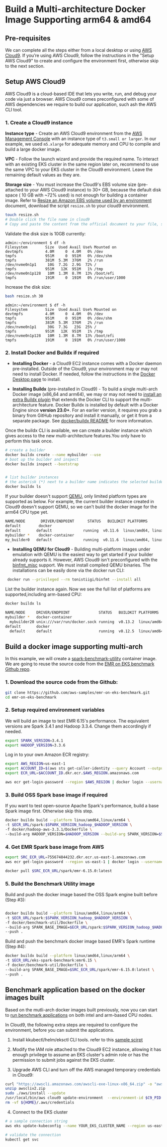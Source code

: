 # Build a Multi-architecture Docker Image Supporting arm64 & amd64

## Pre-requisites
We can complete all the steps either from a local desktop or using [AWS Cloud9](https://aws.amazon.com/cloud9/).  If you’re using AWS Cloud9, follow the instructions in the "Setup AWS Cloud9" to create and configure the environment first, otherwise skip to the next section.

## Setup AWS Cloud9
AWS Cloud9 is a cloud-based IDE that lets you write, run, and debug your code via just a browser. AWS Cloud9 comes preconfigured with some of AWS dependencies we require to build our application, such ash the AWS CLI tool.

### 1. Create a Cloud9 instance

**Instance type** - Create an AWS Cloud9 environment from the [AWS Management Console](https://console.aws.amazon.com/cloud9) with an instance type of `t3.small or larger`. In our example, we used `m5.xlarge` for adequate memory and CPU to compile and build a large docker image. 

**VPC** - Follow the launch wizard and provide the required name. To interact with an existing EKS cluster in the same region later on, recommend to use the same VPC to your EKS cluster in the Cloud9 environment. Leave the remaining default values as they are. 

**Storage size** - You must increase the Cloud9's EBS volume size (pre-attached to your AWS Cloud9 instance) to 30+ GB, because the default disk space ( 10 GB with ~72% used) is not enough for building a container image. Refer to [Resize an Amazon EBS volume used by an environment](https://docs.aws.amazon.com/cloud9/latest/user-guide/move-environment.html#move-environment-resize) document, download the script `resize.sh` to your cloud9 environment.

```bash
touch resize.sh
# Double click the file name in cloud9
# Copy and paste the content from the official document to your file, save and close it
```
Validate the disk size is 10GB currently:
```
admin:~/environment $ df -h
Filesystem        Size  Used Avail Use% Mounted on
devtmpfs          4.0M     0  4.0M   0% /dev
tmpfs             951M     0  951M   0% /dev/shm
tmpfs             381M  5.3M  376M   2% /run
/dev/nvme0n1p1     10G  7.2G  2.9G  72% /
tmpfs             951M   12K  951M   1% /tmp
/dev/nvme0n1p128   10M  1.3M  8.7M  13% /boot/efi
tmpfs             191M     0  191M   0% /run/user/1000
```
Increase the disk size:
```bash
bash resize.sh 30
```
```
admin:~/environment $ df -h
Filesystem        Size  Used Avail Use% Mounted on
devtmpfs          4.0M     0  4.0M   0% /dev
tmpfs             951M     0  951M   0% /dev/shm
tmpfs             381M  5.3M  376M   2% /run
/dev/nvme0n1p1     30G  7.3G   23G  25% /
tmpfs             951M   12K  951M   1% /tmp
/dev/nvme0n1p128   10M  1.3M  8.7M  13% /boot/efi
tmpfs             191M     0  191M   0% /run/user/1000
```

### 2. Install Docker and Buildx if required

- **Installing Docker** - a Cloud9 EC2 instance comes with a Docker daemon pre-installed. Outside of the Cloud9, your environment may or may not need to install Docker. If needed, follow the instructions in the [Docker Desktop page](https://docs.docker.com/desktop/#download-and-install) to install.


- **Installing Buildx** (pre-installed in Cloud9) - To build a single multi-arch Docker image (x86_64 and arm64), we may or may not need to [install an extra Buildx plugin](https://docs.docker.com/build/architecture/#install-buildx) that extends the Docker CLI to support the multi-architecture feature. Docker Buildx is installed by default with a Docker Engine since **version 23.0+**. For an earlier version, it requires you grab a binary from GitHub repository and install it manually, or get it from a separate package. See [docker/buildx README](https://github.com/docker/buildx#manual-download) for more information. 

Once the buildx CLI is available, we can create a builder instance which gives access to the new multi-architecture features.You only have to perform this task once.
```bash
# create a builder
docker buildx create --name mybuilder --use
# boot up the builder and inspect
docker buildx inspect --bootstrap


# list builder instances
# the asterisk (*) next to a builder name indicates the selected builder.
docker buildx ls
```
If your builder doesn't support [QEMU](https://docs.docker.com/build/building/multi-platform/#qemu), only limited platform types are supported as below. For example, the current builder instance created in Cloud9 doesn't support QEMU, so we can't build the docker image for the arm64 CPU type yet. 
```bash
NAME/NODE       DRIVER/ENDPOINT      STATUS   BUILDKIT PLATFORMS
default        docker
default       default              running  v0.11.6  linux/amd64, linux/amd64/v2, linux/amd64/v3, linux/386
mybuilder *    docker-container
my_builder0   default              running  v0.11.6  linux/amd64, linux/amd64/v2, linux/amd64/v3, linux/386
```

- **Installing QEMU for Cloud9** - Building multi-platform images under emulation with QEMU is the easiest way to get started if your builder already supports it. However, AWS Cloud9 isn't preconfigured with the [binfmt_misc](https://en.wikipedia.org/wiki/Binfmt_misc) support. We must install compiled QEMU binaries.  The installations can be easily done via the docker run CLI:
```bash
 docker run --privileged --rm tonistiigi/binfmt --install all
```
List the builder instance again. Now we see the full list of platforms are supported,including arm-based CPU:
```bash
docker buildx ls

NAME/NODE     DRIVER/ENDPOINT             STATUS   BUILDKIT PLATFORMS
mybuilder *   docker-container                              
  mybuilder20 unix:///var/run/docker.sock running  v0.13.2  linux/amd64, linux/amd64/v2, linux/amd64/v3, linux/amd64/v4, linux/arm64, linux/riscv64, linux/ppc64le, linux/s390x, linux/386, linux/mips64le, linux/mips64, linux/arm/v7, linux/arm/v6     
default       docker                                        
  default     default                     running  v0.12.5  linux/amd64, linux/amd64/v2, linux/amd64/v3, linux/amd64/v4, linux/386, linux/arm64, linux/riscv64, linux/ppc64le, linux/s390x, linux/mips64le, linux/mips64, linux/arm/v7, linux/arm/v6
```

## Build a docker image supporting multi-arch

In this example, we will create a [spark-benchmark-utility](https://github.com/aws-samples/emr-on-eks-benchmark) container image. We are going to reuse the source code from the [EMR on EKS benchmark Github repo](https://github.com/aws-samples/emr-on-eks-benchmark).

### 1. Download the source code from the Github:
```bash
git clone https://github.com/aws-samples/emr-on-eks-benchmark.git
cd emr-on-eks-benchmark
```

### 2. Setup required environment variables

We will build an image to test EMR 6.15's performance. The equivalent versions are Spark 3.4.1 and Hadoop 3.3.4. Change them accordingly if needed.
```bash
export SPARK_VERSION=3.4.1
export HADOOP_VERSION=3.3.6
```

Log in to your own Amazon ECR registry: 
```bash
export AWS_REGION=us-east-1
export ACCOUNT_ID=$(aws sts get-caller-identity --query Account --output text)
export ECR_URL=$ACCOUNT_ID.dkr.ecr.$AWS_REGION.amazonaws.com

aws ecr get-login-password --region $AWS_REGION | docker login --username AWS --password-stdin $ECR_URL
```

### 3. Build OSS Spark base image if required
If you want to test open-source Apache Spark's performance, build a base Spark image first. Otherwise skip this step.
```bash
docker buildx build --platform linux/amd64,linux/arm64 \
-t $ECR_URL/spark:$SPARK_VERSION_hadoop_$HADOOP_VERSION \
-f docker/hadoop-aws-3.3.1/Dockerfile \
--build-arg HADOOP_VERSION=$HADOOP_VERSION --build-arg SPARK_VERSION=$SPARK_VERSION --push .
```

### 4. Get EMR Spark base image from AWS
```bash
export SRC_ECR_URL=755674844232.dkr.ecr.us-east-1.amazonaws.com
aws ecr get-login-password --region us-east-1 | docker login --username AWS --password-stdin $SRC_ECR_URL

docker pull $SRC_ECR_URL/spark/emr-6.15.0:latest
```


### 5. Build the Benchmark Utility image

Build and push the docker image based the OSS Spark engine built before (Step #3):

```bash

docker buildx build --platform linux/amd64,linux/arm64 \
-t $ECR_URL/spark:$SPARK_VERSION_hadoop_$HADOOP_VERSION \
-f docker/benchmark-util/Dockerfile \
--build-arg SPARK_BASE_IMAGE=$ECR_URL/spark:$SPARK_VERSION_hadoop_$HADOOP_VERSION \
--push .
```

Build and push the benchmark docker image based EMR's Spark runtime (Step #4):

```bash
docker buildx build --platform linux/amd64,linux/arm64 \
-t $ECR_URL/eks-spark-benchmark:emr6.15 \
-f docker/benchmark-util/Dockerfile \
--build-arg SPARK_BASE_IMAGE=$SRC_ECR_URL/spark/emr-6.15.0:latest \
--push .

```

## Benchmark application based on the docker images built

Based on the mutli-arch docker images built previously, now you can start to [run benchmark applications](https://github.com/aws-samples/emr-on-eks-benchmark/tree/delta?tab=readme-ov-file#run-benchmark) on both intel and arm-based CPU nodes.

In Cloud9, the following extra steps are required to configure the environment, before you can submit the applications. 

1. Install kkubectl/helm/eksctl CLI tools. refer to this [sample scirpt](https://github.com/aws-samples/stream-emr-on-eks/blob/workshop/deployment/app_code/post-deployment.sh)

2. Modify the IAM role attached to the Cloud9 EC2 instance, allowing it has enough privilege to assume an EKS cluster's admin role or has the permission to submit jobs against the EKS cluster.

3. Upgrade AWS CLI and turn off the AWS managed temporary credentials in Cloud9:
```bash
curl "https://awscli.amazonaws.com/awscli-exe-linux-x86_64.zip" -o "awscliv2.zip"
unzip awscliv2.zip
sudo ./aws/install --update
/usr/local/bin/aws cloud9 update-environment  --environment-id $C9_PID --managed-credentials-action DISABLE
rm -vf ${HOME}/.aws/credentials
```

4. Connect to the EKS cluster
```bash
# a sample connection string
aws eks update-kubeconfig --name YOUR_EKS_CLUSTER_NAME --region us-east-1 --role-arn arn:aws:iam::ACCOUNTID:role/SparkOnEKS-iamrolesclusterAdmin-xxxxxx

# validate the connection
kubectl get svc
```
